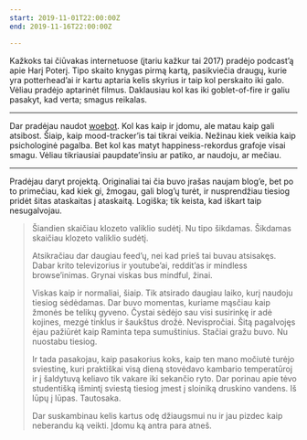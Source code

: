 ```yaml
---
start: 2019-11-01T22:00:00Z
end: 2019-11-16T22:00:00Z

---
```

Kažkoks tai čiūvakas internetuose (įtariu kažkur tai 2017) pradėjo podcast’ą apie Harį Poterį. Tipo skaito knygas pirmą kartą, pasikviečia draugų, kurie yra potterhead’ai ir kartu aptaria kelis skyrius ir taip kol perskaito iki galo. Vėliau pradėjo aptarinėt filmus. Daklausiau kol kas iki goblet-of-fire ir galiu pasakyt, kad verta; smagus reikalas.

***

Dar pradėjau naudot [woebot](https://woebot.io/). Kol kas kaip ir įdomu, ale matau kaip gali atsibost. Šiaip, kaip mood-tracker’is tai tikrai veikia. Nežinau kiek veikia kaip psichologinė pagalba. Bet kol kas matyt happiness-rekordus grafoje visai smagu. Vėliau tikriausiai paupdate’insiu ar patiko, ar naudoju, ar mečiau.

***

Pradėjau daryt projektą. Originaliai tai čia buvo įrašas naujam blog’e, bet po to primečiau, kad kiek gi, žmogau, gali blog’ų turėt, ir nusprendžiau tiesiog pridėt šitas ataskaitas į ataskaitą. Logiška; tik keista, kad iškart taip nesugalvojau.

> Šiandien skaičiau klozeto valiklio sudėtį. Nu tipo šikdamas. Šikdamas skaičiau klozeto valiklio sudėtį.
>
> Atsikračiau dar daugiau feed’ų, nei kad prieš tai buvau atsisakęs. Dabar krito televizorius ir youtube’ai, reddit’as ir mindless browse’inimas. Grynai viskas bus mindful, žinai.
>
> Viskas kaip ir normaliai, šiaip. Tik atsirado daugiau laiko, kurį naudoju tiesiog sėdėdamas. Dar buvo momentas, kuriame mąsčiau kaip žmonės be telikų gyveno. Čystai sėdėjo sau visi susirinkę ir adė kojines, mezgė tinklus ir šaukštus drožė. Nevispročiai. Šitą pagalvojęs ėjau pažiūrėt kaip Raminta tepa sumuštinius. Stačiai gražu buvo. Nu nuostabu tiesiog.
>
> Ir tada pasakojau, kaip pasakorius koks, kaip ten mano močiutė turėjo sviestinę, kuri praktiškai visą dieną stovėdavo kambario temperatūroj ir į šaldytuvą keliavo tik vakare iki sekančio ryto. Dar porinau apie tėvo studentišką išmintį sviestą tiesiog įmest į sloiniką druskino vandens. Iš lūpų į lūpas. Tautosaka.
>
> Dar suskambinau kelis kartus odę džiaugsmui nu ir jau pizdec kaip neberandu ką veikti. Įdomu ką antra para atneš.